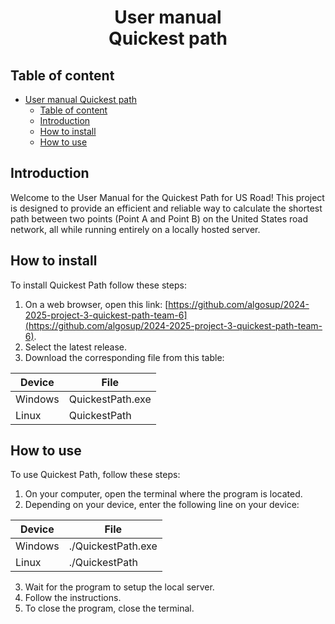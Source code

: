 <center>

# User manual <br> Quickest path
</center>

## Table of content
- [User manual  Quickest path](#user-manual--quickest-path)
  - [Table of content](#table-of-content)
  - [Introduction](#introduction)
  - [How to install](#how-to-install)
  - [How to use](#how-to-use)

## Introduction

Welcome to the User Manual for the Quickest Path for US Road! This project is designed to provide an efficient and reliable way to calculate the shortest path between two points (Point A and Point B) on the United States road network, all while running entirely on a locally hosted server.

## How to install

To install Quickest Path follow these steps:
1. On a web browser, open this link: [https://github.com/algosup/2024-2025-project-3-quickest-path-team-6](https://github.com/algosup/2024-2025-project-3-quickest-path-team-6).
2. Select the latest release.
3. Download the corresponding file from this table:
   
| Device  | File             |
| ------- | ---------------- |
| Windows | QuickestPath.exe |
| Linux   | QuickestPath     |

## How to use

To use Quickest Path, follow these steps:
1. On your computer, open the terminal where the program is located.
2. Depending on your device, enter the following line on your device:
   
| Device  | File               |
| ------- | ------------------ |
| Windows | ./QuickestPath.exe |
| Linux   | ./QuickestPath     |

3. Wait for the program to setup the local server.
4. Follow the instructions.
5. To close the program, close the terminal.